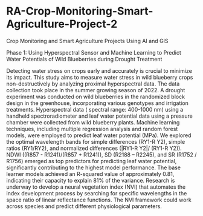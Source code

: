 # RA-Crop-Monitoring-Smart-Agriculture-Project-2

Crop Monitoring and Smart Agriculture Projects Using AI and GIS

Phase 1: Using Hyperspectral Sensor and Machine Learning to Predict Water Potentials of Wild Blueberries during Drought Treatment

Detecting water stress on crops early and accurately is crucial to minimize its impact. This study aims to measure water stress in wild blueberry crops non-destructively by analyzing proximal hyperspectral data. The data collection took place in the summer growing season of 2022. A drought experiment was conducted on wild blueberries in the randomized block design in the greenhouse, incorporating various genotypes and irrigation treatments. Hyperspectral data ( spectral range: 400-1000 nm) using a handheld spectroradiometer and leaf water potential data using a pressure chamber were collected from wild blueberry plants. Machine learning techniques, including multiple regression analysis and random forest models, were employed to predict leaf water potential (MPa). We explored the optimal wavelength bands for simple differences (RY1-R Y2), simple ratios (RY1/RY2), and normalized differences (|RY1-R Y2|/ (RY1-R Y2)). NDWI ((R857 - R1241)/(R857 + R1241)), SD (R2188 – R2245), and SR (R1752 / R1756) emerged as top predictors for predicting leaf water potential, significantly contributing to the highest model performance. The base learner models achieved an R-squared value of approximately 0.81, indicating their capacity to explain 81% of the variance. Research is underway to develop a neural vegetation index (NVI) that automates the index development process by searching for specific wavelengths in the space ratio of linear reflectance functions. The NVI framework could work across species and predict different physiological parameters.

